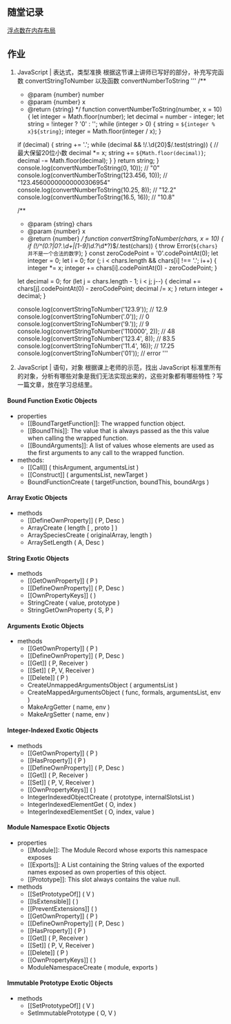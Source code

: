## 随堂记录
[浮点数在内存布局](https://www.yuque.com/yangxiaomie/zu16ge/opaz72)

## 作业
1. JavaScript | 表达式，类型准换
根据这节课上讲师已写好的部分，补充写完函数 convertStringToNumber
以及函数 convertNumberToString
'''
    /**
    * @param {number} number
    * @param {number} x
    * @return {string}
    */
    function convertNumberToString(number, x = 10) {
    let integer = Math.floor(number);
    let decimal = number - integer;
    let string = !integer ? '0' : '';
    while (integer > 0) {
        string = `${integer % x}${string}`;
        integer = Math.floor(integer / x);
    }

    if (decimal) {
        string += '.';
        while (decimal && !/\.\d{20}$/.test(string)) { // 最大保留20位小数
        decimal *= x;
        string += `${Math.floor(decimal)}`;
        decimal -= Math.floor(decimal);
        }
    }
    return string;
    }
    console.log(convertNumberToString(0, 10));  // "0"
    console.log(convertNumberToString(123.456, 10)); // "123.45600000000000306954"
    console.log(convertNumberToString(10.25, 8)); // "12.2"
    console.log(convertNumberToString(16.5, 16)); // "10.8"

    /**
    * @param {string} chars
    * @param {number} x
    * @return {number}
    */
   function convertStringToNumber(chars, x = 10) {
     if (!/^(0\.?|0?\.\d+|[1-9]\d*\.?\d*?)$/.test(chars)) {
       throw Error(`${chars} 并不是一个合法的数字`);
     }
     const zeroCodePoint = '0'.codePointAt(0);
     let integer = 0;
     let i = 0;
     for (; i < chars.length && chars[i] !== '.'; i++) {
       integer *= x;
       integer += chars[i].codePointAt(0) - zeroCodePoint;
     }

     let decimal = 0;
     for (let j = chars.length - 1; i < j; j--) {
       decimal += chars[j].codePointAt(0) - zeroCodePoint;
       decimal /= x;
     }
     return integer + decimal;
   }

   console.log(convertStringToNumber('123.9')); // 12.9
   console.log(convertStringToNumber('.0'));  // 0
   console.log(convertStringToNumber('9.'));  // 9
   console.log(convertStringToNumber('110000', 2));  // 48 
   console.log(convertStringToNumber('123.4', 8));  // 83.5
   console.log(convertStringToNumber('11.4', 16));  // 17.25
   console.log(convertStringToNumber('01'));  // error
'''
2. JavaScript | 语句，对象
根据课上老师的示范，找出 JavaScript 标准里所有的对象，分析有哪些对象是我们无法实现出来的，这些对象都有哪些特性？写一篇文章，放在学习总结里。
 #### Bound Function Exotic Objects
 - properties
   - [[BoundTargetFunction]]: The wrapped function object.
   - [[BoundThis]]: The value that is always passed as the this value when calling the wrapped function.
   - [[BoundArguments]]: A list of values whose elements are used as the first arguments to any call to the wrapped function.
 - methods:
   - [[Call]] ( thisArgument, argumentsList )
   - [[Construct]] ( argumentsList, newTarget )
   - BoundFunctionCreate ( targetFunction, boundThis, boundArgs )
#### Array Exotic Objects
 - methods
   - [[DefineOwnProperty]] ( P, Desc )
   - ArrayCreate ( length [ , proto ] )
   - ArraySpeciesCreate ( originalArray, length )
   - ArraySetLength ( A, Desc )
#### String Exotic Objects
 - methods
   - [[GetOwnProperty]] ( P )
   - [[DefineOwnProperty]] ( P, Desc )
   - [[OwnPropertyKeys]] ( )
   - StringCreate ( value, prototype )
   - StringGetOwnProperty ( S, P )
#### Arguments Exotic Objects
 - methods
   - [[GetOwnProperty]] ( P )
   - [[DefineOwnProperty]] ( P, Desc )
   - [[Get]] ( P, Receiver )
   - [[Set]] ( P, V, Receiver )
   - [[Delete]] ( P )
   - CreateUnmappedArgumentsObject ( argumentsList )
   - CreateMappedArgumentsObject ( func, formals, argumentsList, env )
   - MakeArgGetter ( name, env )
   - MakeArgSetter ( name, env )
#### Integer-Indexed Exotic Objects
 - methods
   - [[GetOwnProperty]] ( P )
   - [[HasProperty]] ( P )
   - [[DefineOwnProperty]] ( P, Desc )
   - [[Get]] ( P, Receiver )
   - [[Set]] ( P, V, Receiver )
   - [[OwnPropertyKeys]] ( )
   - IntegerIndexedObjectCreate ( prototype, internalSlotsList )
   - IntegerIndexedElementGet ( O, index )
   - IntegerIndexedElementSet ( O, index, value )
#### Module Namespace Exotic Objects
 - properties
   - [[Module]]: The Module Record whose exports this namespace exposes
   - [[Exports]]: A List containing the String values of the exported names exposed as own properties of this object.
   - [[Prototype]]: This slot always contains the value null.
 - methods
   - [[SetPrototypeOf]] ( V )
   - [[IsExtensible]] ( )
   - [[PreventExtensions]] ( )
   - [[GetOwnProperty]] ( P )
   - [[DefineOwnProperty]] ( P, Desc )
   - [[HasProperty]] ( P )
   - [[Get]] ( P, Receiver )
   - [[Set]] ( P, V, Receiver )
   - [[Delete]] ( P )
   - [[OwnPropertyKeys]] ( )
   - ModuleNamespaceCreate ( module, exports )
#### Immutable Prototype Exotic Objects
 - methods
   - [[SetPrototypeOf]] ( V )
   - SetImmutablePrototype ( O, V )